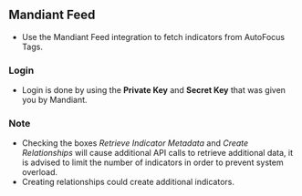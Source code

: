 ## Mandiant Feed
- Use the Mandiant Feed integration to fetch indicators from AutoFocus Tags.

### Login
- Login is done by using the **Private Key** and **Secret Key** that was given you by Mandiant.

### Note
- Checking the boxes *Retrieve Indicator Metadata* and *Create Relationships* will cause additional API calls to retrieve additional data, it is advised to limit the number of indicators in order to prevent system overload.
- Creating relationships could create additional indicators.
